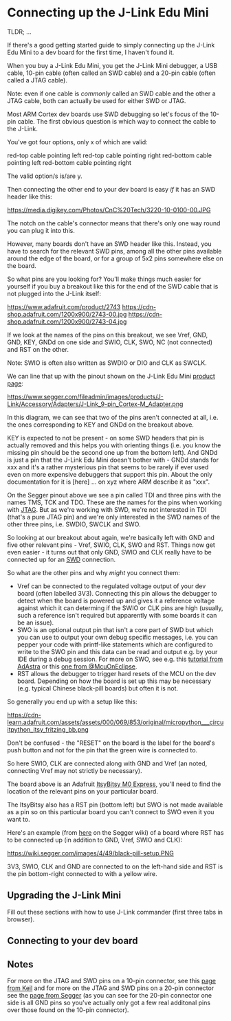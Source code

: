 Connecting up the J-Link Edu Mini
=================================

TLDR; ...

If there's a good getting started guide to simply connecting up the J-Link Edu Mini to a dev board for the first time, I haven't found it.

When you buy a J-Link Edu Mini, you get the J-Link Mini debugger, a USB cable, 10-pin cable (often called an SWD cable) and a 20-pin cable (often called a JTAG cable).

Note: even if one cable is _commonly_ called an SWD cable and the other a JTAG cable, both can actually be used for either SWD or JTAG.

Most ARM Cortex dev boards use SWD debugging so let's focus of the 10-pin cable. The first obvious question is which way to connect the cable to the J-Link.

You've got four options, only x of which are valid:

red-top cable pointing left
red-top cable pointing right
red-bottom cable pointing left
red-bottom cable pointing right

The valid option/s is/are y.

Then connecting the other end to your dev board is easy _if_ it has an SWD header like this:

https://media.digikey.com/Photos/CnC%20Tech/3220-10-0100-00.JPG

The notch on the cable's connector means that there's only one way round you can plug it into this.

However, many boards don't have an SWD header like this. Instead, you have to search for the relevant SWD pins, among all the other pins available around the edge of the board, or for a group of 5x2 pins somewhere else on the board.

So what pins are you looking for? You'll make things much easier for yourself if you buy a breakout like this for the end of the SWD cable that is not plugged into the J-Link itself:

https://www.adafruit.com/product/2743
https://cdn-shop.adafruit.com/1200x900/2743-00.jpg
https://cdn-shop.adafruit.com/1200x900/2743-04.jpg

If we look at the names of the pins on this breakout, we see Vref, GND, GND, KEY, GNDd on one side and SWIO, CLK, SWO, NC (not connected) and RST on the other.

Note: SWIO is often also written as SWDIO or DIO and CLK as SWCLK.

We can line that up with the pinout shown on the J-Link Edu Mini [product page](https://www.segger.com/products/debug-probes/j-link/models/j-link-edu-mini/):

https://www.segger.com/fileadmin/images/products/J-Link/Accessory/Adapters/J-Link_9-pin_Cortex-M_Adapter.png

In this diagram, we can see that two of the pins aren't connected at all, i.e. the ones corresponding to KEY and GNDd on the breakout above.

KEY is expected to not be present - on some SWD headers that pin is actually removed and this helps you with orienting things (i.e. you know the missing pin should be the second one up from the bottom left). And GNDd is just a pin that the J-Link Edu Mini doesn't bother with - GNDd stands for xxx and it's a rather mysterious pin that seems to be rarely if ever used even on more expensive debuggers that support this pin. About the only documentation for it is [here] ... on xyz where ARM describe it as "xxx".

On the Segger pinout above we see a pin called TDI and three pins with the names TMS, TCK and TDO. These are the names for the pins when working with [JTAG](https://en.wikipedia.org/wiki/JTAG#Electrical_characteristics). But as we're working with SWD, we're not interested in TDI (that's a pure JTAG pin) and we're only interested in the SWD names of the other three pins, i.e. SWDIO, SWCLK and SWO.

So looking at our breakout about again, we're basically left with GND and five other relevant pins - Vref, SWIO, CLK, SWO and RST. Things now get even easier - it turns out that only GND, SWIO and CLK really have to be connected up for an [SWD](https://wiki.segger.com/SWD) connection.

So what are the other pins and why _might_ you connect them:

* Vref can be connected to the regulated voltage output of your dev board (often labelled 3V3). Connecting this pin allows the debugger to detect when the board is powered up and gives it a reference voltage against which it can determing if the SWIO or CLK pins are high (usually, such a reference isn't required but apparently with some boards it can be an issue).
* SWO is an optional output pin that isn't a core part of SWD but which you can use to output your own debug specific messages, i.e. you can pepper your code with printf-like statements which are configured to write to the SWO pin and this data can be read and output e.g. by your IDE during a debug session. For more on SWO, see e.g. this [tutorial from AdAstra](https://adastra-soft.com/poor-man-arm-cortex-m-swo/) or this [one from @McuOnEclipse](https://mcuoneclipse.com/2016/10/17/tutorial-using-single-wire-output-swo-with-arm-cortex-m-and-eclipse/).
* RST allows the debugger to trigger hard resets of the MCU on the dev board. Depending on how the board is set up this may be necessary (e.g. typical Chinese black-pill boards) but often it is not.

So generally you end up with a setup like this:

https://cdn-learn.adafruit.com/assets/assets/000/069/853/original/micropython___circuitpython_itsy_fritzing_bb.png

Don't be confused - the "RESET" on the board is the label for the board's push button and not for the pin that the green wire is connected to.

So here SWIO, CLK are connected along with GND and Vref (an noted, connecting Vref may not strictly be necessary).

The board above is an Adafruit [ItsyBitsy M0 Express](https://www.adafruit.com/product/3727), you'll need to find the location of the relevant pins on your particular board.

The ItsyBitsy also has a RST pin (bottom left) but SWO is not made available as a pin so on this particular board you can't connect to SWO even it you want to.

Here's an example (from [here](https://wiki.segger.com/Black_Pill) on the Segger wiki) of a board where RST has to be connected up (in addition to GND, Vref, SWIO and CLK):

https://wiki.segger.com/images/4/49/black-pill-setup.PNG

3V3, SWIO, CLK and GND are connected to on the left-hand side and RST is the pin bottom-right connected to with a yellow wire.

Upgrading the J-Link Mini
-------------------------

Fill out these sections with how to use J-Link commander (first three tabs in browser).

Connecting to your dev board
----------------------------

Notes
-----

For more on the JTAG and SWD pins on a 10-pin connector, see this [page from Keil](https://www.keil.com/support/man/docs/ulinkplus/ulinkplus_jtagswd_interface.htm) and for more on the JTAG and SWD pins on a 20-pin connector see the [page from Segger](https://www.segger.com/products/debug-probes/j-link/technology/interface-description/) (as you can see for the 20-pin connector one side is all GND pins so you've actually only got a few real additonal pins over those found on the 10-pin connector).
